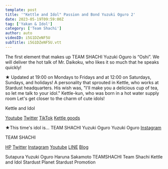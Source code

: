 ```yaml
---
template: post
title: '"Kettle and Idol" Passion and Bond Yuzuki Oguro 2'
date: 2023-05-19T09:59:00Z
tag: ['Yakan & Idol']
category: ['Team Shachi']
author: auto 
videoID: i5G1DZeNF5U
subTitle: i5G1DZeNF5U.vtt
---
```

The first element that makes up TEAM SHACHI Yuzuki Oguro is “Oshi”.
We will deliver the hot talk of Mr. Daikoku, who likes it so much that he speaks quickly!

★ Updated at 19:00 on Mondays to Fridays and at 12:00 on Saturdays, Sundays, and holidays!
A personality that sprouted in Kettle, who works at Stardust headquarters.
His wish was, "I'll make you a delicious cup of tea, so let me talk to your idol."
Kettle-kun, who was born in a hot water supply room
Let's get closer to the charm of cute idols!

Kettle and Idol

[Youtube](https://www.youtube.com/@yakan_and_idol)
[Twitter](https://twitter.com/yakan_and_idol)
[TikTok](https://www.tiktok.com/@yakan_and_idol)
[Kettle goods](https://mailivis.jp/shops/yakan_and_idol)


★This time's idol is... TEAM SHACHI Yuzuki Oguro
Yuzuki Oguro [Instagram](https://www.instagram.com/yuzuki_oguro_official/)

TEAM SHACHI

[HP](https://teamshachi.nagoya/)
[Twitter](https://twitter.com/shachi_staff)
[Instagram](https://www.instagram.com/teamshachi_official/)
[Youtube](https://www.youtube.com/@teamshachich)
[LINE](https://page.line.me/teamshachi)
[Blog](https://ameblo.jp/team-shachi)

Sutapura Yuzuki Oguro Haruna Sakamoto TEAMSHACHI Team Shachi Kettle and Idol Stardust Planet Stardust Promotion